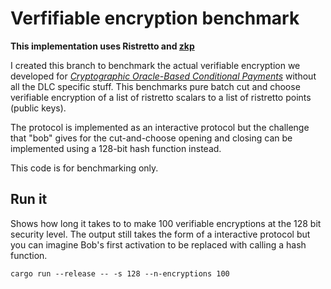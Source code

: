 # Verfifiable encryption benchmark

**This implementation uses Ristretto and [zkp](https://docs.rs/zkp/0.8.0/zkp/)**

I created this branch to benchmark the actual verifiable encryption we developed for *[Cryptographic Oracle-Based Conditional Payments]* without all the DLC specific stuff. This benchmarks pure batch cut and choose verifiable encryption of a list of ristretto scalars to a list of ristretto points (public keys).

The protocol is implemented as an interactive protocol but the challenge that "bob" gives for the cut-and-choose opening and closing can be implemented using a 128-bit hash function instead.

This code is for benchmarking only.

## Run it

Shows how long it takes to to make 100 verifiable encryptions at the 128 bit security level.
The output still takes the form of a interactive protocol but you can imagine Bob's first activation to be replaced with calling a hash function.

```
cargo run --release -- -s 128 --n-encryptions 100
```


[Cryptographic Oracle-Based Conditional Payments]: https://eprint.iacr.org/2022/499.pdf
